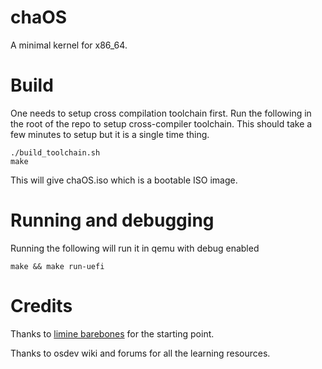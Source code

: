 # chaOS
A minimal kernel for x86_64.

# Build
One needs to setup cross compilation toolchain first. Run the following in the root of the repo 
to setup cross-compiler toolchain. This should take a few minutes to setup but it is a single
time thing.  

    ./build_toolchain.sh
    make

This will give chaOS.iso which is a bootable ISO image. 

# Running and debugging

Running the following will run it in qemu with debug enabled

    make && make run-uefi

# Credits
Thanks to [limine barebones](https://wiki.osdev.org/Limine_Bare_Bones) for the starting point. 

Thanks to osdev wiki and forums for all the learning resources. 
